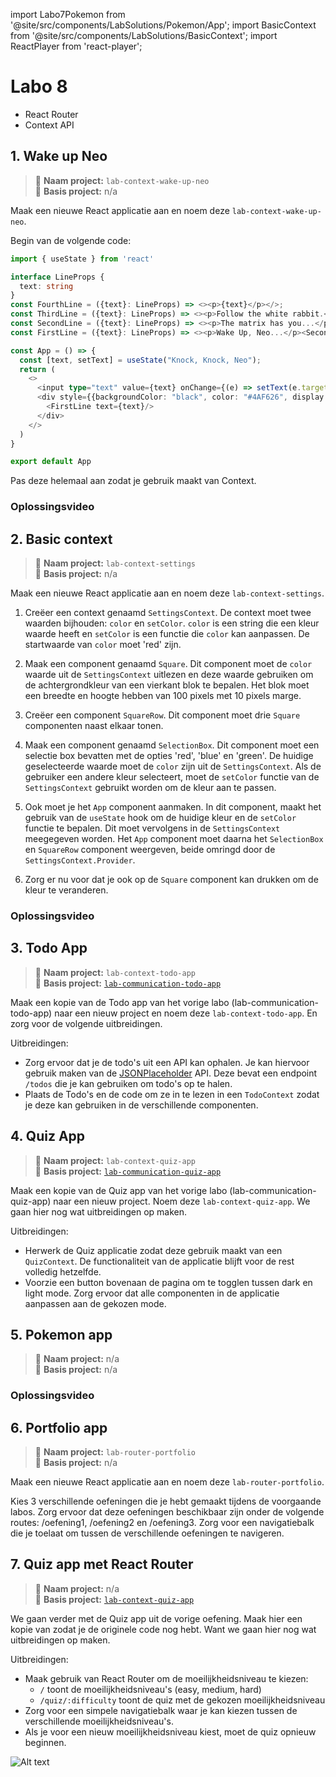 import Labo7Pokemon from '@site/src/components/LabSolutions/Pokemon/App';
import BasicContext from '@site/src/components/LabSolutions/BasicContext';
import ReactPlayer from 'react-player';

# Labo 8

- React Router
- Context API

## 1. Wake up Neo

> 📂 **Naam project:** `lab-context-wake-up-neo`  
> 🔗 **Basis project:** n/a

Maak een nieuwe React applicatie aan en noem deze `lab-context-wake-up-neo`.

Begin van de volgende code:

```typescript codesandbox={"template": "react", "filename": "src/App.tsx"}
import { useState } from 'react'

interface LineProps {
  text: string
}
const FourthLine = ({text}: LineProps) => <><p>{text}</p></>;
const ThirdLine = ({text}: LineProps) => <><p>Follow the white rabbit.</p><FourthLine text={text}/></>;
const SecondLine = ({text}: LineProps) => <><p>The matrix has you...</p><ThirdLine text={text}/></>;
const FirstLine = ({text}: LineProps) => <><p>Wake Up, Neo...</p><SecondLine text={text}/></>

const App = () => {
  const [text, setText] = useState("Knock, Knock, Neo");
  return (
    <>
      <input type="text" value={text} onChange={(e) => setText(e.target.value)}/>
      <div style={{backgroundColor: "black", color: "#4AF626", display: "flex", flexDirection: "column", padding: 20}}> 
        <FirstLine text={text}/>
      </div>
    </>
  )
}

export default App
```

Pas deze helemaal aan zodat je gebruik maakt van Context. 

### Oplossingsvideo

<ReactPlayer controls url='https://youtu.be/lde14vFfBZU'/>

## 2. Basic context

> 📂 **Naam project:** `lab-context-settings`  
> 🔗 **Basis project:** n/a

Maak een nieuwe React applicatie aan en noem deze `lab-context-settings`.

1. Creëer een context genaamd `SettingsContext`. De context moet twee waarden bijhouden: `color` en `setColor`. `color` is een string die een kleur waarde heeft en `setColor` is een functie die `color` kan aanpassen. De startwaarde van `color` moet 'red' zijn.

2. Maak een component genaamd `Square`. Dit component moet de `color` waarde uit de `SettingsContext` uitlezen en deze waarde gebruiken om de achtergrondkleur van een vierkant blok te bepalen. Het blok moet een breedte en hoogte hebben van 100 pixels met 10 pixels marge. 

3. Creëer een component `SquareRow`. Dit component moet drie `Square` componenten naast elkaar tonen.

4. Maak een component genaamd `SelectionBox`. Dit component moet een selectie box bevatten met de opties 'red', 'blue' en 'green'. De huidige geselecteerde waarde moet de `color` zijn uit de `SettingsContext`. Als de gebruiker een andere kleur selecteert, moet de `setColor` functie van de `SettingsContext` gebruikt worden om de kleur aan te passen.

5. Ook moet je het `App` component aanmaken. In dit component, maakt het gebruik van de `useState` hook om de huidige kleur en de `setColor` functie te bepalen. Dit moet vervolgens in de `SettingsContext` meegegeven worden. Het `App` component moet daarna het `SelectionBox` en `SquareRow` component weergeven, beide omringd door de `SettingsContext.Provider`.

6. Zorg er nu voor dat je ook op de `Square` component kan drukken om de kleur te veranderen. 

<BasicContext/>

### Oplossingsvideo

<ReactPlayer controls url='https://youtu.be/owOyNsHt800'/>

## 3. Todo App

> 📂 **Naam project:** `lab-context-todo-app`  
> 🔗 **Basis project:** [`lab-communication-todo-app`](lab7.md#2-todo-app)

Maak een kopie van de Todo app van het vorige labo (lab-communication-todo-app) naar een nieuw project en noem deze `lab-context-todo-app`. En zorg voor de volgende uitbreidingen.

Uitbreidingen:
- Zorg ervoor dat je de todo's uit een API kan ophalen. Je kan hiervoor gebruik maken van de [JSONPlaceholder](https://jsonplaceholder.typicode.com/) API. Deze bevat een endpoint `/todos` die je kan gebruiken om todo's op te halen. 
- Plaats de Todo's en de code om ze in te lezen in een `TodoContext` zodat je deze kan gebruiken in de verschillende componenten.

## 4. Quiz App

> 📂 **Naam project:** `lab-context-quiz-app`  
> 🔗 **Basis project:** [`lab-communication-quiz-app`](lab7.md#3-quizapp)

Maak een kopie van de Quiz app van het vorige labo (lab-communication-quiz-app) naar een nieuw project. Noem deze `lab-context-quiz-app`. We gaan hier nog wat uitbreidingen op maken.
  
Uitbreidingen:
- Herwerk de Quiz applicatie zodat deze gebruik maakt van een `QuizContext`. De functionaliteit van de applicatie blijft voor de rest volledig hetzelfde.
- Voorzie een button bovenaan de pagina om te togglen tussen dark en light mode. Zorg ervoor dat alle componenten in de applicatie aanpassen aan de gekozen mode. 

## 5. Pokemon app

> 📂 **Naam project:** n/a  
> 🔗 **Basis project:** n/a

<Labo7Pokemon/>

### Oplossingsvideo

<ReactPlayer controls url='https://youtu.be/sE1_ULJJ81Y'/>
<ReactPlayer controls url='https://youtu.be/I3kNyxoDCzU'/>

## 6. Portfolio app

> 📂 **Naam project:** `lab-router-portfolio`  
> 🔗 **Basis project:** n/a

Maak een nieuwe React applicatie aan en noem deze `lab-router-portfolio`.

Kies 3 verschillende oefeningen die je hebt gemaakt tijdens de voorgaande labos. Zorg ervoor dat deze oefeningen beschikbaar zijn onder de volgende routes: /oefening1, /oefening2 en /oefening3. Zorg voor een navigatiebalk die je toelaat om tussen de verschillende oefeningen te navigeren.

## 7. Quiz app met React Router

> 📂 **Naam project:** n/a  
> 🔗 **Basis project:** [`lab-context-quiz-app`](lab8.md#4-quiz-app)

We gaan verder met de Quiz app uit de vorige oefening. Maak hier een kopie van zodat je de originele code nog hebt. Want we gaan hier nog wat uitbreidingen op maken. 

Uitbreidingen:
- Maak gebruik van React Router om de moeilijkheidsniveau te kiezen:
  - `/` toont de moeilijkheidsniveau's (easy, medium, hard)
  - `/quiz/:difficulty` toont de quiz met de gekozen moeilijkheidsniveau
- Zorg voor een simpele navigatiebalk waar je kan kiezen tussen de verschillende moeilijkheidsniveau's.
- Als je voor een nieuw moeilijkheidsniveau kiest, moet de quiz opnieuw beginnen.

![Alt text](../../images/quiz.gif)
